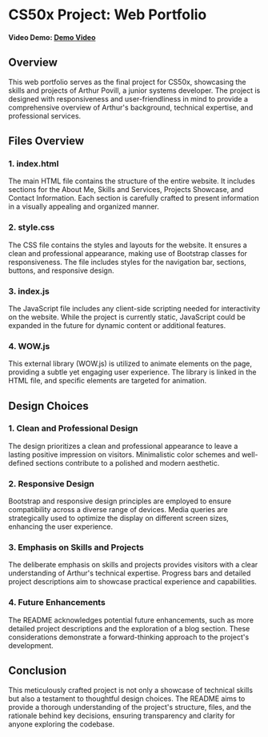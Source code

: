 # CS50x Project: Web Portfolio

#### Video Demo: [Demo Video](<https://www.youtube.com/watch?v=RDisdJhBygI>)

## Overview
This web portfolio serves as the final project for CS50x, showcasing the skills and projects of Arthur Povill, a junior systems developer. The project is designed with responsiveness and user-friendliness in mind to provide a comprehensive overview of Arthur's background, technical expertise, and professional services.

## Files Overview

### 1. index.html
The main HTML file contains the structure of the entire website. It includes sections for the About Me, Skills and Services, Projects Showcase, and Contact Information. Each section is carefully crafted to present information in a visually appealing and organized manner.

### 2. style.css
The CSS file contains the styles and layouts for the website. It ensures a clean and professional appearance, making use of Bootstrap classes for responsiveness. The file includes styles for the navigation bar, sections, buttons, and responsive design.

### 3. index.js
The JavaScript file includes any client-side scripting needed for interactivity on the website. While the project is currently static, JavaScript could be expanded in the future for dynamic content or additional features.

### 4. WOW.js
This external library (WOW.js) is utilized to animate elements on the page, providing a subtle yet engaging user experience. The library is linked in the HTML file, and specific elements are targeted for animation.

## Design Choices

### 1. Clean and Professional Design
The design prioritizes a clean and professional appearance to leave a lasting positive impression on visitors. Minimalistic color schemes and well-defined sections contribute to a polished and modern aesthetic.

### 2. Responsive Design
Bootstrap and responsive design principles are employed to ensure compatibility across a diverse range of devices. Media queries are strategically used to optimize the display on different screen sizes, enhancing the user experience.

### 3. Emphasis on Skills and Projects
The deliberate emphasis on skills and projects provides visitors with a clear understanding of Arthur's technical expertise. Progress bars and detailed project descriptions aim to showcase practical experience and capabilities.

### 4. Future Enhancements
The README acknowledges potential future enhancements, such as more detailed project descriptions and the exploration of a blog section. These considerations demonstrate a forward-thinking approach to the project's development.

## Conclusion
This meticulously crafted project is not only a showcase of technical skills but also a testament to thoughtful design choices. The README aims to provide a thorough understanding of the project's structure, files, and the rationale behind key decisions, ensuring transparency and clarity for anyone exploring the codebase.
